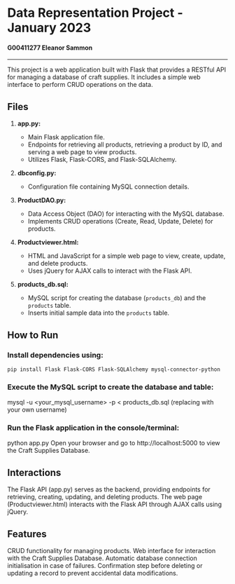 # Data Representation Project - January 2023
#### G00411277 Eleanor Sammon
***

This project is a web application built with Flask that provides a RESTful API for managing a database of craft supplies. It includes a simple web interface to perform CRUD operations on the data.

## Files

1. **app.py:**
   - Main Flask application file.
   - Endpoints for retrieving all products, retrieving a product by ID, and serving a web page to view products.
   - Utilizes Flask, Flask-CORS, and Flask-SQLAlchemy.

2. **dbconfig.py:**
   - Configuration file containing MySQL connection details.

3. **ProductDAO.py:**
   - Data Access Object (DAO) for interacting with the MySQL database.
   - Implements CRUD operations (Create, Read, Update, Delete) for products.

4. **Productviewer.html:**
   - HTML and JavaScript for a simple web page to view, create, update, and delete products.
   - Uses jQuery for AJAX calls to interact with the Flask API.

5. **products_db.sql:**
   - MySQL script for creating the database (`products_db`) and the `products` table.
   - Inserts initial sample data into the `products` table.

## How to Run

### Install dependencies using:
   `pip install Flask Flask-CORS Flask-SQLAlchemy mysql-connector-python`

### Execute the MySQL script to create the database and table:
mysql -u <your_mysql_username> -p < products_db.sql (replacing with your own username)

### Run the Flask application in the console/terminal:
python app.py
Open your browser and go to http://localhost:5000 to view the Craft Supplies Database.

## Interactions
The Flask API (app.py) serves as the backend, providing endpoints for retrieving, creating, updating, and deleting products.
The web page (Productviewer.html) interacts with the Flask API through AJAX calls using jQuery.

## Features
CRUD functionality for managing products.
Web interface for interaction with the Craft Supplies Database.
Automatic database connection initialisation in case of failures.
Confirmation step before deleting or updating a record to prevent accidental data modifications.
